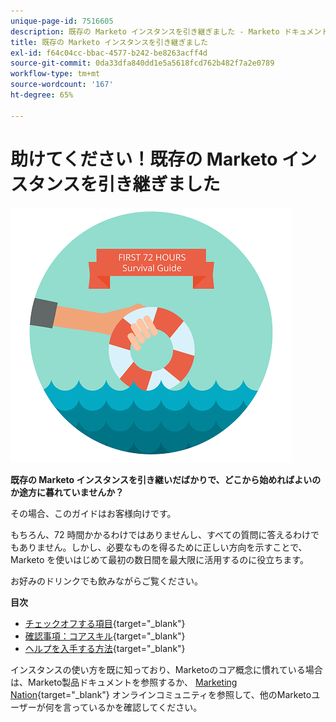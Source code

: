 ```yaml
---
unique-page-id: 7516605
description: 既存の Marketo インスタンスを引き継ぎました - Marketo ドキュメント - 製品ドキュメント
title: 既存の Marketo インスタンスを引き継ぎました
exl-id: f64c04cc-bbac-4577-b242-be8263acff4d
source-git-commit: 0da33dfa840dd1e5a5618fcd762b482f7a2e0789
workflow-type: tm+mt
source-wordcount: '167'
ht-degree: 65%

---
```


# 助けてください！既存の Marketo インスタンスを引き継ぎました

![](assets/help-ive-inherited-an-existing-marketo-instance.png)

**既存の Marketo インスタンスを引き継いだばかりで、どこから始めればよいのか途方に暮れていませんか？**

その場合、このガイドはお客様向けです。

もちろん、72 時間かかるわけではありませんし、すべての質問に答えるわけでもありません。しかし、必要なものを得るために正しい方向を示すことで、Marketo を使いはじめて最初の数日間を最大限に活用するのに役立ちます。

お好みのドリンクでも飲みながらご覧ください。

**目次**

* [チェックオフする項目](/help/marketo/getting-started/inheriting-a-marketo-instance/items-to-check-off.md){target=&quot;_blank&quot;}
* [確認事項：コアスキル](/help/marketo/getting-started/inheriting-a-marketo-instance/things-to-review-core-skills.md){target=&quot;_blank&quot;}
* [ヘルプを入手する方法](/help/marketo/getting-started/inheriting-a-marketo-instance/ways-to-get-help.md){target=&quot;_blank&quot;}

インスタンスの使い方を既に知っており、Marketoのコア概念に慣れている場合は、Marketo製品ドキュメントを参照するか、 [Marketing Nation](https://nation.marketo.com/){target=&quot;_blank&quot;} オンラインコミュニティを参照して、他のMarketoユーザーが何を言っているかを確認してください。
